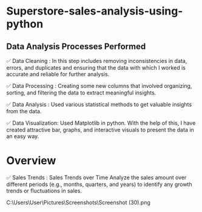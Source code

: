 # Superstore-sales-analysis-using-python
## Data Analysis Processes Performed 

✅ Data Cleaning : In this step includes removing inconsistencies in data, errors, and duplicates and ensuring that the data with which I worked is accurate and reliable for further analysis.

✅ Data Processing : Creating some new columns that involved organizing, sorting, and filtering the data to extract meaningful insights.

✅ Data Analysis : Used various statistical methods to get valuable insights from the data.

✅ Data Visualization: Used Matplotlib in python. With the help of this, I have created attractive bar, graphs, and interactive visuals to present the data in an easy way.

# Overview

✅ Sales Trends : Sales Trends over Time Analyze the sales amount over different periods (e.g., months, quarters, and years) to identify any growth trends or fluctuations in sales.
  
C:\Users\User\Pictures\Screenshots\Screenshot (30).png
